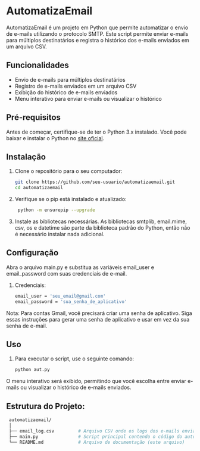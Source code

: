 # AutomatizaEmail

AutomatizaEmail é um projeto em Python que permite automatizar o envio de e-mails utilizando o protocolo SMTP. Este script permite enviar e-mails para múltiplos destinatários e registra o histórico dos e-mails enviados em um arquivo CSV.

## Funcionalidades

- Envio de e-mails para múltiplos destinatários
- Registro de e-mails enviados em um arquivo CSV
- Exibição do histórico de e-mails enviados
- Menu interativo para enviar e-mails ou visualizar o histórico

## Pré-requisitos

Antes de começar, certifique-se de ter o Python 3.x instalado. Você pode baixar e instalar o Python no [site oficial](https://www.python.org/).

## Instalação

1. Clone o repositório para o seu computador:

   ```sh
   git clone https://github.com/seu-usuario/automatizaemail.git
   cd automatizaemail
2. Verifique se o pip está instalado e atualizado:
   ```sh
    python -m ensurepip --upgrade
3. Instale as bibliotecas necessárias. As bibliotecas smtplib, email.mime, csv, os e datetime são parte da biblioteca padrão do Python, então não é necessário instalar nada adicional.

## Configuração
Abra o arquivo main.py e substitua as variáveis email_user e email_password com suas credenciais de e-mail.
1. Credenciais:
   ```sh
   email_user = 'seu_email@gmail.com'
   email_password = 'sua_senha_de_aplicativo'
Nota: Para contas Gmail, você precisará criar uma senha de aplicativo. Siga essas instruções para gerar uma senha de aplicativo e usar em vez da sua senha de e-mail.

## Uso
1. Para executar o script, use o seguinte comando:
   ```sh
   python aut.py
O menu interativo será exibido, permitindo que você escolha entre enviar e-mails ou visualizar o histórico de e-mails enviados.

## Estrutura do Projeto:
   ```sh
    automatizaemail/
    │
    ├── email_log.csv         # Arquivo CSV onde os logs dos e-mails enviados são armazenados
    ├── main.py               # Script principal contendo o código do automatizador de e-mails
    └── README.md             # Arquivo de documentação (este arquivo)

